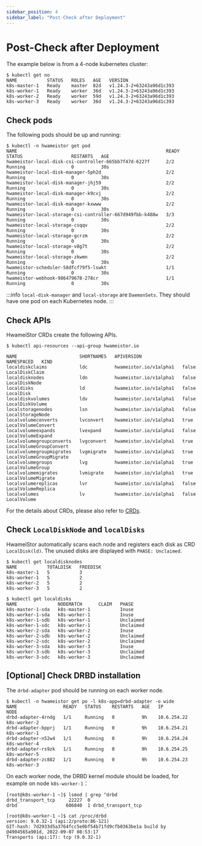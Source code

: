 ```yaml
---
sidebar_position: 4
sidebar_label: "Post-Check after Deployment"
---
```


# Post-Check after Deployment

The example below is from a 4-node kubernetes cluster:

```console
$ kubectl get no
NAME           STATUS   ROLES   AGE   VERSION
k8s-master-1   Ready    master  82d   v1.24.3-2+63243a96d1c393
k8s-worker-1   Ready    worker  36d   v1.24.3-2+63243a96d1c393
k8s-worker-2   Ready    worker  59d   v1.24.3-2+63243a96d1c393
k8s-worker-3   Ready    worker  36d   v1.24.3-2+63243a96d1c393
```

## Check pods

The following pods should be up and running:

```console
$ kubectl -n hwameistor get pod
NAME                                                       READY   STATUS                  RESTARTS   AGE
hwameistor-local-disk-csi-controller-665bb7f47d-6227f      2/2     Running                 0          30s
hwameistor-local-disk-manager-5ph2d                        2/2     Running                 0          30s
hwameistor-local-disk-manager-jhj59                        2/2     Running                 0          30s
hwameistor-local-disk-manager-k9cvj                        2/2     Running                 0          30s
hwameistor-local-disk-manager-kxwww                        2/2     Running                 0          30s
hwameistor-local-storage-csi-controller-667d949fbb-k488w   3/3     Running                 0          30s
hwameistor-local-storage-csqqv                             2/2     Running                 0          30s
hwameistor-local-storage-gcrzm                             2/2     Running                 0          30s
hwameistor-local-storage-v8g7t                             2/2     Running                 0          30s
hwameistor-local-storage-zkwmn                             2/2     Running                 0          30s
hwameistor-scheduler-58dfcf79f5-lswkt                      1/1     Running                 0          30s
hwameistor-webhook-986479678-278cr                         1/1     Running                 0          30s
```

:::info
`local-disk-manager` and `local-storage` are `DaemonSets`. They should have one pod on each Kubernetes node.
:::

## Check APIs

HwameiStor CRDs create the following APIs.

```console
$ kubectl api-resources --api-group hwameistor.io

NAME                       SHORTNAMES   APIVERSION               NAMESPACED   KIND
localdiskclaims            ldc          hwameistor.io/v1alpha1   false        LocalDiskClaim
localdisknodes             ldn          hwameistor.io/v1alpha1   false        LocalDiskNode
localdisks                 ld           hwameistor.io/v1alpha1   false        LocalDisk
localdiskvolumes           ldv          hwameistor.io/v1alpha1   false        LocalDiskVolume
localstoragenodes          lsn          hwameistor.io/v1alpha1   false        LocalStorageNode
localvolumeconverts        lvconvert    hwameistor.io/v1alpha1   true         LocalVolumeConvert
localvolumeexpands         lvexpand     hwameistor.io/v1alpha1   false        LocalVolumeExpand
localvolumegroupconverts   lvgconvert   hwameistor.io/v1alpha1   true         LocalVolumeGroupConvert
localvolumegroupmigrates   lvgmigrate   hwameistor.io/v1alpha1   true         LocalVolumeGroupMigrate
localvolumegroups          lvg          hwameistor.io/v1alpha1   true         LocalVolumeGroup
localvolumemigrates        lvmigrate    hwameistor.io/v1alpha1   true         LocalVolumeMigrate
localvolumereplicas        lvr          hwameistor.io/v1alpha1   false        LocalVolumeReplica
localvolumes               lv           hwameistor.io/v1alpha1   false        LocalVolume
```

For the details about CRDs, please also refer to [CRDs](../../architecture/apis.md).

## Check `LocalDiskNode` and `localDisks`

HwameiStor automatically scans each node and registers each disk as CRD `LocalDisk(ld)`.
The unused disks are displayed with `PHASE: Unclaimed`.

```console
$ kubectl get localdisknodes
NAME           TOTALDISK   FREEDISK
k8s-master-1   5           3
k8s-worker-1   5           2
k8s-worker-2   5           2
k8s-worker-3   5           2

$ kubectl get localdisks
NAME               NODEMATCH      CLAIM   PHASE
k8s-master-1-sda   k8s-master-1           Inuse
k8s-worker-1-sda   k8s-worker-1           Inuse
k8s-worker-1-sdb   k8s-worker-1           Unclaimed
k8s-worker-1-sdc   k8s-worker-1           Unclaimed
k8s-worker-2-sda   k8s-worker-2           Inuse
k8s-worker-2-sdb   k8s-worker-2           Unclaimed
k8s-worker-2-sdc   k8s-worker-2           Unclaimed
k8s-worker-3-sda   k8s-worker-3           Inuse
k8s-worker-3-sdb   k8s-worker-3           Unclaimed
k8s-worker-3-sdc   k8s-worker-3           Unclaimed
```

## [Optional] Check DRBD installation

The `drbd-adapter` pod should be running on each worker node.

```console
$ kubectl -n hwameistor get po -l k8s-app=drbd-adapter -o wide
NAME                 READY   STATUS    RESTARTS   AGE   IP            NODE        
drbd-adapter-4rndg   1/1     Running   0          9h    10.6.254.22   k8s-worker-2   
drbd-adapter-bpprj   1/1     Running   0          9h    10.6.254.21   k8s-worker-1
drbd-adapter-n52w4   1/1     Running   0          9h    10.6.254.24   k8s-worker-4
drbd-adapter-rs9zk   1/1     Running   0          9h    10.6.254.25   k8s-worker-5
drbd-adapter-zc882   1/1     Running   0          9h    10.6.254.23   k8s-worker-3
```

On each worker node, the DRBD kernel module should be loaded, for example on node `k8s-worker-1`：

```console
[root@k8s-worker-1 ~]$ lsmod | grep ^drbd
drbd_transport_tcp     22227  0
drbd                  606840  1 drbd_transport_tcp

[root@k8s-worker-1 ~]$ cat /proc/drbd
version: 9.0.32-1 (api:2/proto:86-121)
GIT-hash: 7d2933d5a3764fcc5e0bf54b71fd9cfb0363be1a build by @4904565a901d, 2022-09-07 08:53:17
Transports (api:17): tcp (9.0.32-1)
```
